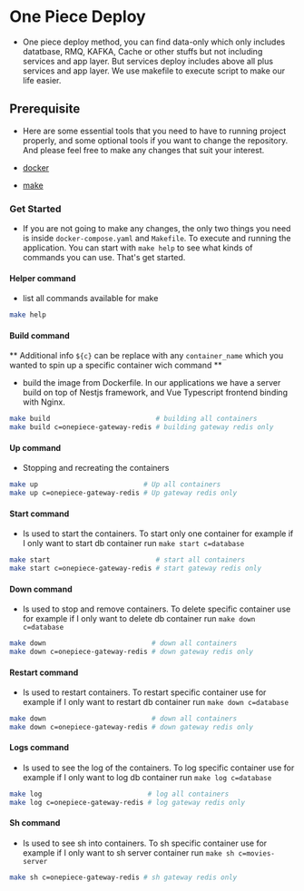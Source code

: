 # One Piece Deploy

- One piece deploy method, you can find data-only which only includes datatbase, RMQ, KAFKA, Cache or other stuffs but not including services and app layer.
  But services deploy includes above all plus services and app layer. We use makefile to execute script to make our life easier.

## Prerequisite

- Here are some essential tools that you need to have to running project properly, and some optional tools if you want to change the repository.
And please feel free to make any changes that suit your interest.

- [docker](https://www.docker.com/)
- [make](https://www.gnu.org/software/make/)

### Get Started

- If you are not going to make any changes, the only two things you need is inside `docker-compose.yaml` and `Makefile`. To execute and running the application.
You can start with `make help` to see what kinds of commands you can use. That's get started.

#### Helper command

- list all commands available for make

```bash
make help
```

#### Build command

** Additional info `${c}` can be replace with any `container_name` which you wanted to spin up a specific container wich command **

- build the image from Dockerfile. In our applications we have a server build on top of Nestjs framework, and Vue Typescript frontend binding with Nginx.

```bash
make build                          # building all containers
make build c=onepiece-gateway-redis # building gateway redis only
```

#### Up command

- Stopping and recreating the containers

```bash
make up                          # Up all containers
make up c=onepiece-gateway-redis # Up gateway redis only
```

#### Start command

- Is used to start the containers. To start only one container for example if I only want to start db container run `make start c=database`

```bash
make start                          # start all containers
make start c=onepiece-gateway-redis # start gateway redis only
```

#### Down command

- Is used to stop and remove containers. To delete specific container use for example if I only want to delete db container run `make down c=database`

```bash
make down                          # down all containers
make down c=onepiece-gateway-redis # down gateway redis only
```

#### Restart command

- Is used to restart containers. To restart specific container use for example if I only want to restart db container run `make down c=database`

```bash
make down                          # down all containers
make down c=onepiece-gateway-redis # down gateway redis only
```

#### Logs command

- Is used to see the log of the containers. To log specific container use for example if I only want to log db container run `make log c=database`

```bash
make log                          # log all containers
make log c=onepiece-gateway-redis # log gateway redis only
```

#### Sh command

- Is used to see sh into containers. To sh specific container use for example if I only want to sh server container run `make sh c=movies-server`

```bash
make sh c=onepiece-gateway-redis # sh gateway redis only
```
